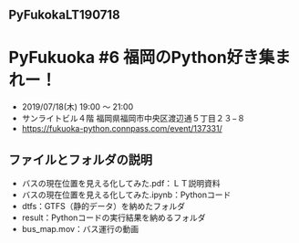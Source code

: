 ## PyFukokaLT190718
# PyFukuoka #6 福岡のPython好き集まれー！

- 2019/07/18(木) 19:00 〜 21:00
- サンライトビル４階 福岡県福岡市中央区渡辺通５丁目２３−８
- https://fukuoka-python.connpass.com/event/137331/

## ファイルとフォルダの説明
- バスの現在位置を見える化してみた.pdf：ＬＴ説明資料
- バスの現在位置を見える化してみた.ipynb：Pythonコード
- dtfs：GTFS（静的データ）を納めたフォルダ
- result：Pythonコードの実行結果を納めるフォルダ
- bus_map.mov：バス運行の動画
